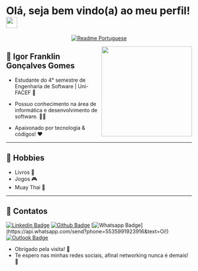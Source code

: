 #  Olá, seja bem vindo(a) ao meu perfil! <img src="https://media.giphy.com/media/hvRJCLFzcasrR4ia7z/giphy.gif" width="30px">

<div align="center">

[![Readme Portuguese](https://img.shields.io/badge/Readme-PT--BR-success?style=for-the-badge)](https://github.com/rafaelfachinelli/rafaelfachinelli/blob/master/README.md)

</div>

<img align="right" width="245" height="245" src="https://media.giphy.com/media/hR7BK4TzpaQaY8e4wh/giphy.gif">

## 💬 Igor Franklin Gonçalves Gomes

- Estudante do 4° semestre de Engenharia de Software | Uni-FACEF :robot:

- Possuo conhecimento na área de informática e desenvolvimento de software. :man_technologist:

- Apaixonado por tecnologia & códigos! :heart:

----

## 💙 Hobbies

- Livros 📖
- Jogos 🎮
- Muay Thai :boxing_glove:	

----

## 📓 Contatos

[![Linkedin Badge](https://img.shields.io/badge/-igorfggomes-blue?style=flat-square&logo=Linkedin&logoColor=white&link=https://www.linkedin.com/in/igorfggomes/)](https://www.linkedin.com/in/igorfggomes/)
[![Github Badge](https://img.shields.io/badge/-igorfggomes-000?style=flat-square&logo=Github&logoColor=white&link=https://github.com/igorfggomes)](https://github.com/igorfggomes)
[![Whatsapp Badge](https://img.shields.io/badge/-WhatsApp-4CA143?style=flat-square&labelColor=4CA143&logo=whatsapp&logoColor=white&link=https://api.whatsapp.com/send?phone=5535991923916&text=Oi!)](https://api.whatsapp.com/send?phone=5535991923916&text=Oi!)
[![Outlook Badge](https://img.shields.io/badge/-igor.fggomes@hotmail.com-0078d4?style=flat-square&logo=microsoft-outlook&logoColor=white&link=mailto:igor.fggomes@hotmail.com)](mailto:igor.fggomes@hotmail.com)

- Obrigado pela visita! 👋
- Te espero nas minhas redes sociais, afinal networking nunca é demais! 🚀
